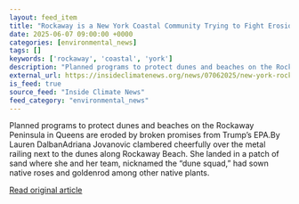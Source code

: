 ```yaml
---
layout: feed_item
title: "Rockaway is a New York Coastal Community Trying to Fight Erosion–and Then EPA Cancelled Funding"
date: 2025-06-07 09:00:00 +0000
categories: [environmental_news]
tags: []
keywords: ['rockaway', 'coastal', 'york']
description: "Planned programs to protect dunes and beaches on the Rockaway Peninsula in Queens are eroded by broken promises from Trump’s EPA"
external_url: https://insideclimatenews.org/news/07062025/new-york-rockaway-erosion-restoration-canceled-funding/
is_feed: true
source_feed: "Inside Climate News"
feed_category: "environmental_news"
---
```


Planned programs to protect dunes and beaches on the Rockaway Peninsula in Queens are eroded by broken promises from Trump’s EPA.By Lauren DalbanAdriana Jovanovic clambered cheerfully over the metal railing next to the dunes along Rockaway Beach. She landed in a patch of sand where she and her team, nicknamed the “dune squad,” had sown native roses and goldenrod among other native plants.&nbsp;

[Read original article](https://insideclimatenews.org/news/07062025/new-york-rockaway-erosion-restoration-canceled-funding/)
